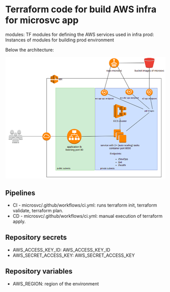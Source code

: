 # Terraform code for build AWS infra for microsvc app

modules: TF modules for defining the AWS services used in infra
prod: Instances of modules for building prod environment

Below the architecture:


![Architecture](https://github.com/andrescueva/microsvc/blob/main/images/architecture.png)



## Pipelines
- CI - microsvc/.github/workflows/ci.yml: runs terraform init, terraform validate, terraform plan.
- CD - microsvc/.github/workflows/ci.yml: manual execution of terraform apply.

## Repository secrets

- AWS_ACCESS_KEY_ID: AWS_ACCESS_KEY_ID
- AWS_SECRET_ACCESS_KEY: AWS_SECRET_ACCESS_KEY

## Repository variables
- AWS_REGION: region of the environment
